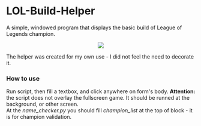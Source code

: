 # LOL-Build-Helper
A simple, windowed program that displays the basic build of League of Legends champion.  
<p align="center">
  <img src="https://i.imgur.com/EajVUqX.png">  
</p>  
The helper was created for my own use - I did not feel the need to decorate it.  
  
### How to use
Run script, then fill a textbox, and click anywhere on form's body. <b> Attention: </b> the script does not overlay the fullscreen game. It should be runned at the background, or other screen.  
At the <i>name_checker.py</i> you should fill <i>champion_list</i> at the top of block - it is for champion validation.
